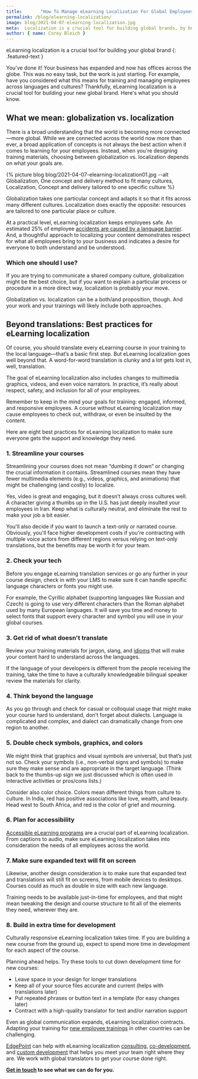 ```yaml
---
title:       "How To Manage eLearning Localization For Global Employees"
permalink: /blog/elearning-localization/
image: blog/2021-04-07-elearning-localization.jpg
meta:  Localization is a crucial tool for building global brands, by building eLearning resources that are tailored to one particular place or culture. Here’s how.
author: { name: Corey Bleich }
---
```


eLearning localization is a crucial tool for building your global brand
{: .featured-text }

You’ve done it! Your business has expanded and now has offices across the globe. This was no easy task, but the work is just starting. For example, have you considered what this means for training and managing employees across languages and cultures? Thankfully, eLearning localization is a crucial tool for building your new global brand. Here's what you should know.

## What we mean: globalization vs. localization

There is a broad understanding that the world is becoming more connected—more global. While we are connected across the world now more than ever, a broad application of concepts is not always the best action when it comes to learning for your employees. Instead, when you're designing training materials, choosing between globalization vs. localization depends on what your goals are.

{% picture blog blog/2021-04-07-elearning-localization01.jpg --alt Globalization, One concept and delivery method to fit many cultures, Localization, Concept and delivery tailored to one specific culture %}

Globalization takes one particular concept and adapts it so that it fits across many different cultures. Localization does exactly the opposite: resources are tailored to one particular place or culture.

At a practical level, eLearning localization keeps employees safe. An estimated 25% of employee [accidents are caused by a language barrier](https://www.shrm.org/resourcesandtools/hr-topics/risk-management/pages/training-native-language-workplace-safe.aspx). And, a thoughtful approach to localizing your content demonstrates respect for what all employees bring to your business and indicates a desire for everyone to both understand and be understood.

### Which one should I use?

If you are trying to communicate a shared company culture, globalization might be the best choice, but if you want to explain a particular process or procedure in a more direct way, localization is probably your move.

Globalization vs. localization can be a both/and proposition, though. And your work and your trainings will likely include both approaches.

## Beyond translations: Best practices for eLearning localization

Of course, you should translate every eLearning course in your training to the local language—that’s a basic first step. But eLearning localization goes well beyond that. A word-for-word translation is clunky and a lot gets lost in, well, translation.

The goal of eLearning localization also includes changes to multimedia graphics, videos, and even voice narrators. In practice, it’s really about respect, safety, and inclusion for all of your employees.

Remember to keep in the mind your goals for training: engaged, informed, and responsive employees. A course without eLearning localization may cause employees to check out, withdraw, or even be insulted by the content.

Here are eight best practices for eLearning localization to make sure everyone gets the support and knowledge they need.

### 1. Streamline your courses

Streamlining your courses does not mean “dumbing it down” or changing the crucial information it contains. Streamlined courses mean they have fewer multimedia elements (e.g., videos, graphics, and animations) that might be challenging (and costly) to localize.

Yes, video is great and engaging, but it doesn’t always cross cultures well. A character giving a thumbs up in the U.S. has just deeply insulted your employees in Iran. Keep what is culturally neutral, and eliminate the rest to make your job a bit easier.

You'll also decide if you want to launch a text-only or narrated course. Obviously, you'll face higher development costs if you're contracting with multiple voice actors from different regions versus relying on text-only translations, but the benefits may be worth it for your team.

### 2. Check your tech 

Before you engage eLearning translation services or go any further in your course design, check in with your LMS to make sure it can handle specific language characters or fonts you might use.

For example, the Cyrillic alphabet (supporting languages like Russian and Czech) is going to use very different characters than the Roman alphabet used by many European languages. It will save you time and money to select fonts that support every character and symbol you will use in your global courses.

### 3. Get rid of what doesn't translate  

Review your training materials for jargon, slang, and [idioms](https://www.ef.edu/english-resources/english-idioms/) that will make your content hard to understand across the languages.

If the language of your developers is different from the people receiving the training, take the time to have a culturally knowledgeable bilingual speaker review the materials for clarity.

### 4. Think beyond the language

As you go through and check for casual or colloquial usage that might make your course hard to understand, don’t forget about dialects. Language is complicated and complex, and dialect can dramatically change from one region to another.

### 5. Double check symbols, graphics, and colors 

We might think that graphics and visual symbols are universal, but that’s just not so. Check your symbols (i.e., non-verbal signs and symbols) to make sure they make sense and are appropriate in the target language. (Think back to the thumbs-up sign we just discussed which is often used in interactive activities or pros/cons lists.)

Consider also color choice. Colors mean different things from culture to culture. In India, red has positive associations like love, wealth, and beauty. Head west to South Africa, and red is the color of grief and mourning.

### 6. Plan for accessibility

[Accessible eLearning programs](/blog/accessible-elearning-programs/) are a crucial part of eLearning localization. From captions to audio, make sure eLearning localization takes into consideration the needs of all employees across the world.

### 7. Make sure expanded text will fit on screen

Likewise, another design consideration is to make sure that expanded text and translations will still fit on screens, from mobile devices to desktops. Courses could as much as double in size with each new language.

Training needs to be available just-in-time for employees, and that might mean tweaking the design and course structure to fit all of the elements they need, wherever they are.

### 8. Build in extra time for development
Culturally responsive eLearning localization takes time. If you are building a new course from the ground up, expect to spend more time in development for each aspect of the course.

Planning ahead helps. Try these tools to cut down development time for new courses:

* Leave space in your design for longer translations
* Keep all of your source files accurate and current (helps with translations later)
* Put repeated phrases or button text in a template (for easy changes later)
* Contract with a high-quality translator for text and/or narration support

Even as global communication expands, eLearning localization contracts. Adapting your training for [new employee trainings](/blog/how-to-train-new-employees/) in other countries can be challenging.

[EdgePoint](https://www.edgepointlearning.com/) can help with eLearning localization [consulting](/elearning-consulting-services/), [co-development](/co-development-services/), and [custom development](/custom-employee-training/) that helps you meet your team right where they are. We work with global translators to get your course done right. 

**[Get in touch](/contact/) to see what we can do for you.**
